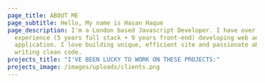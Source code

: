 ```yaml
---
page_title: ABOUT ME
page_subtitle: Hello, My name is Hasan Haque
page_description: I'm a London based Javascript Developer. I have over 14 years
  experience (5 years full stack + 9 years front-end) developing web and mobile
  application. I love building unique, efficient site and passionate about
  writing clean code.
projects_title: "I'VE BEEN LUCKY TO WORK ON THESE PROJECTS:"
projects_image: /images/uploads/clients.png
---
```


